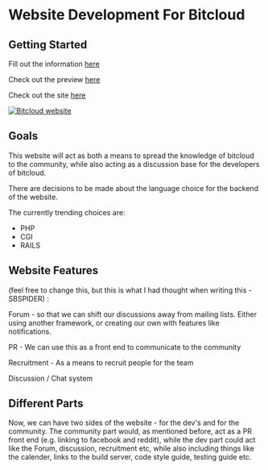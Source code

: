 Website Development For Bitcloud
====
Getting Started
----

Fill out the information [here](https://docs.google.com/forms/d/1m-VO63sxyBMXEUzQOhHxv-VewguuprEx6yAIW7f2oQY/viewform)

Check out the preview [here](http://wetube.github.io/)

Check out the site [here](http://bitcloudproject.org)

[![Bitcloud website](http://i.imgur.com/ztilWo7.png)](http://wetube.github.io/)

Goals
----
This website will act as both a means to spread the knowledge of bitcloud to the community, while also acting as a discussion base for the developers of bitcloud.

There are decisions to be made about the language choice for the backend of the website.

The currently trending choices are:

- PHP
- CGI
- RAILS


Website Features
----
(feel free to change this, but this is what I had thought when writing this - SBSPIDER) :

Forum - so that we can shift our discussions away from mailing lists. Either using another framework, or creating our own         with features like notifications.

PR - We can use this as a front end to communicate to the community

Recruitment - As a means to recruit people for the team

Discussion / Chat system


Different Parts
----
Now, we can have two sides of the website - for the dev's and for the community.
The community part would, as mentioned before, act as a PR front end (e.g. linking to facebook and reddit), while the dev part could act like the Forum, discussion, recruitment etc, while also including things like the calender, links to the build server, code style guide, testing guide etc.
